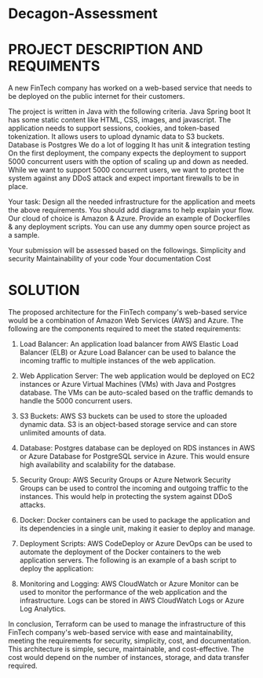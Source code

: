 # Decagon-Assessment

# PROJECT DESCRIPTION AND REQUIMENTS
A new FinTech company has worked on a web-based service that needs to be deployed on the public internet for their customers.

The project is written in Java with the following criteria.
Java Spring boot
It has some static content like HTML, CSS, images, and javascript.
The application needs to support sessions, cookies, and token-based tokenization.
It allows users to upload dynamic data to S3 buckets.
Database is Postgres 
We do a lot of logging
It has unit & integration testing
On the first deployment, the company expects the deployment to support 5000 concurrent users with the option of scaling up and down as needed. While we want to support 5000 concurrent users, we want to protect the system against any DDoS attack and expect important firewalls to be in place.

Your task:
Design all the needed infrastructure for the application and meets the above requirements. You should add diagrams to help explain your flow. Our cloud of choice is Amazon & Azure. 
Provide an example of Dockerfiles & any deployment scripts. You can use any dummy open source project as a sample. 

Your submission will be assessed based on the followings.
Simplicity and security
Maintainability of your code
Your documentation 
Cost 


# SOLUTION
The proposed architecture for the FinTech company's web-based service would be a combination of Amazon Web Services (AWS) and Azure. The following are the components required to meet the stated requirements:

1. Load Balancer: An application load balancer from AWS Elastic Load Balancer (ELB) or Azure Load Balancer can be used to balance the incoming traffic to multiple instances of the web application.

2. Web Application Server: The web application would be deployed on EC2 instances or Azure Virtual Machines (VMs) with Java and Postgres database. The VMs can be auto-scaled based on the traffic demands to handle the 5000 concurrent users.

3. S3 Buckets: AWS S3 buckets can be used to store the uploaded dynamic data. S3 is an object-based storage service and can store unlimited amounts of data.

4. Database: Postgres database can be deployed on RDS instances in AWS or Azure Database for PostgreSQL service in Azure. This would ensure high availability and scalability for the database.

5. Security Group: AWS Security Groups or Azure Network Security Groups can be used to control the incoming and outgoing traffic to the instances. This would help in protecting the system against DDoS attacks.

6. Docker: Docker containers can be used to package the application and its dependencies in a single unit, making it easier to deploy and manage. 

7. Deployment Scripts: AWS CodeDeploy or Azure DevOps can be used to automate the deployment of the Docker containers to the web application servers. The following is an example of a bash script to deploy the application:

8. Monitoring and Logging: AWS CloudWatch or Azure Monitor can be used to monitor the performance of the web application and the infrastructure. Logs can be stored in AWS CloudWatch Logs or Azure Log Analytics.

In conclusion, Terraform can be used to manage the infrastructure of this FinTech company's web-based service with ease and maintainability, meeting the requirements for security, simplicity, cost, and documentation. This architecture is simple, secure, maintainable, and cost-effective. The cost would depend on the number of instances, storage, and data transfer required.

